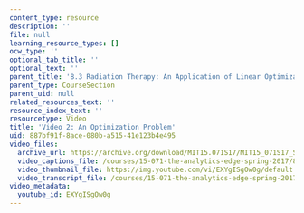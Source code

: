 ```yaml
---
content_type: resource
description: ''
file: null
learning_resource_types: []
ocw_type: ''
optional_tab_title: ''
optional_text: ''
parent_title: '8.3 Radiation Therapy: An Application of Linear Optimization '
parent_type: CourseSection
parent_uid: null
related_resources_text: ''
resource_index_text: ''
resourcetype: Video
title: 'Video 2: An Optimization Problem'
uid: 887bf91f-8ace-080b-a515-41e123b4e495
video_files:
  archive_url: https://archive.org/download/MIT15.071S17/MIT15_071S17_Session_8.3.03_300k.mp4
  video_captions_file: /courses/15-071-the-analytics-edge-spring-2017/895120308f195d24bc881cc9ed5b2de9_EXYgISgOw0g.vtt
  video_thumbnail_file: https://img.youtube.com/vi/EXYgISgOw0g/default.jpg
  video_transcript_file: /courses/15-071-the-analytics-edge-spring-2017/b2ba8d8363f0626df15d0c2af5bcc758_EXYgISgOw0g.pdf
video_metadata:
  youtube_id: EXYgISgOw0g
---
```

